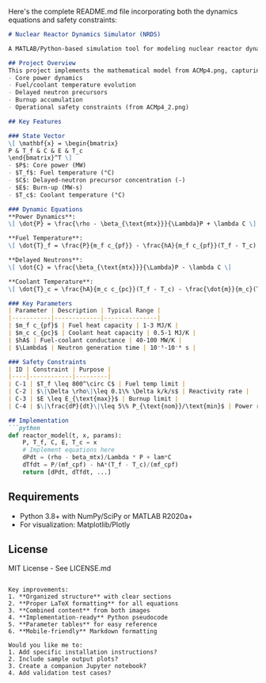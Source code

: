 Here's the complete README.md file incorporating both the dynamics equations and safety constraints:

```markdown
# Nuclear Reactor Dynamics Simulator (NRDS)

A MATLAB/Python-based simulation tool for modeling nuclear reactor dynamics with safety constraints.

## Project Overview
This project implements the mathematical model from ACMp4.png, capturing:
- Core power dynamics
- Fuel/coolant temperature evolution
- Delayed neutron precursors
- Burnup accumulation
- Operational safety constraints (from ACMp4_2.png)

## Key Features

### State Vector
\[ \mathbf{x} = \begin{bmatrix}
P & T_f & C & E & T_c
\end{bmatrix}^T \]
- $P$: Core power (MW)
- $T_f$: Fuel temperature (°C)
- $C$: Delayed-neutron precursor concentration (-)
- $E$: Burn-up (MW-s)
- $T_c$: Coolant temperature (°C)

### Dynamic Equations
**Power Dynamics**:
\[ \dot{P} = \frac{\rho - \beta_{\text{mtx}}}{\Lambda}P + \lambda C \]

**Fuel Temperature**:
\[ \dot{T}_f = \frac{P}{m_f c_{pf}} - \frac{hA}{m_f c_{pf}}(T_f - T_c) \]

**Delayed Neutrons**:
\[ \dot{C} = \frac{\beta_{\text{mtx}}}{\Lambda}P - \lambda C \]

**Coolant Temperature**:
\[ \dot{T}_c = \frac{hA}{m_c c_{pc}}(T_f - T_c) - \frac{\dot{m}}{m_c}(T_c - T_{\text{in}}) \]

### Key Parameters
| Parameter | Description | Typical Range |
|-----------|-------------|---------------|
| $m_f c_{pf}$ | Fuel heat capacity | 1-3 MJ/K |
| $m_c c_{pc}$ | Coolant heat capacity | 0.5-1 MJ/K |
| $hA$ | Fuel-coolant conductance | 40-100 MW/K |
| $\Lambda$ | Neutron generation time | 10⁻⁵-10⁻⁴ s |

### Safety Constraints
| ID | Constraint | Purpose |
|----|------------|---------|
| C-1 | $T_f \leq 800^\circ C$ | Fuel temp limit |
| C-2 | $\|\Delta \rho\|\leq 0.1\% \Delta k/k/s$ | Reactivity rate |
| C-3 | $E \leq E_{\text{max}}$ | Burnup limit |
| C-4 | $\|\frac{dP}{dt}\|\leq 5\% P_{\text{nom}}/\text{min}$ | Power ramp rate |

## Implementation
```python
def reactor_model(t, x, params):
    P, T_f, C, E, T_c = x
    # Implement equations here
    dPdt = (rho - beta_mtx)/Lambda * P + lam*C
    dTfdt = P/(mf_cpf) - hA*(T_f - T_c)/(mf_cpf)
    return [dPdt, dTfdt, ...]
```

## Requirements
- Python 3.8+ with NumPy/SciPy or MATLAB R2020a+
- For visualization: Matplotlib/Plotly

## License
MIT License - See LICENSE.md
```

Key improvements:
1. **Organized structure** with clear sections
2. **Proper LaTeX formatting** for all equations
3. **Combined content** from both images
4. **Implementation-ready** Python pseudocode
5. **Parameter tables** for easy reference
6. **Mobile-friendly** Markdown formatting

Would you like me to:
1. Add specific installation instructions?
2. Include sample output plots?
3. Create a companion Jupyter notebook?
4. Add validation test cases?
